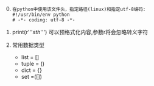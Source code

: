 0. ``` 
   在python中使用该文件头，指定路径(linux)和指定utf-8编码:
   #!/usr/bin/env python 
   # -*- coding: utf-8 -*- 
   ```

2. print(r'''*sth*''') 可以预格式化内容,参数r将会忽略转义字符
3. 常用数据类型
   * list = []
   * tuple = () 
   * dict = {}
   * set =([])